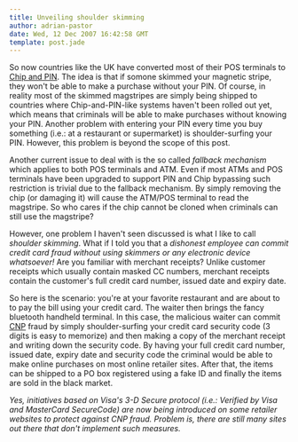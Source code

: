 ```yaml
---
title: Unveiling shoulder skimming
author: adrian-pastor
date: Wed, 12 Dec 2007 16:42:58 GMT
template: post.jade
---
```


So now countries like the UK have converted most of their POS terminals to [Chip and PIN](http://www.chipandspin.co.uk/spin.pdf). The idea is that if somone skimmed your magnetic stripe, they won't be able to make a purchase without your PIN. Of course, in reality most of the skimmed magstripes are simply being shipped to countries where Chip-and-PIN-like systems haven't been rolled out yet, which means that criminals will be able to make purchases without knowing your PIN. Another problem with entering your PIN every time you buy something (i.e.: at a restaurant or supermarket) is shoulder-surfing your PIN. However, this problem is beyond the scope of this post.

Another current issue to deal with is the so called _fallback mechanism_ which applies to both POS terminals and ATM. Even if most ATMs and POS terminals have been upgraded to support PIN and Chip bypassing such restriction is trivial due to the fallback mechanism. By simply removing the chip (or damaging it) will cause the ATM/POS terminal to read the magstripe. So who cares if the chip cannot be cloned when criminals can still use the magstripe?

However, one problem I haven't seen discussed is what I like to call _shoulder skimming_. What if I told you that a _dishonest employee can commit credit card fraud without using skimmers or any electronic device whatsoever!_ Are you familiar with merchant receipts? Unlike customer receipts which usually contain masked CC numbers, merchant receipts contain the customer's full credit card number, issued date and expiry date.

So here is the scenario: you're at your favorite restaurant and are about to to pay the bill using your credit card.  The waiter then brings the fancy bluetooth handheld terminal. In this case, the malicious waiter can commit [CNP](http://www.google.co.uk/search?hl=en&q=define%3Acard+not+present&btnG=Search&meta=) fraud by simply shoulder-surfing your credit card security code (3 digits is easy to memorize) and then making a copy of the merchant receipt and writing down the security code. By having your full credit card number, issued date, expiry date and security code the criminal would be able to make online purchases on most online retailer sites. After that, the items can be shipped to a PO box registered using a fake ID and finally the items are sold in the black market.

_Yes, initiatives based on Visa's 3-D Secure protocol (i.e.: Verified by Visa and MasterCard SecureCode) are now being introduced on some retailer websites to protect against CNP fraud. Problem is, there are still many sites out there that don't implement such measures._
